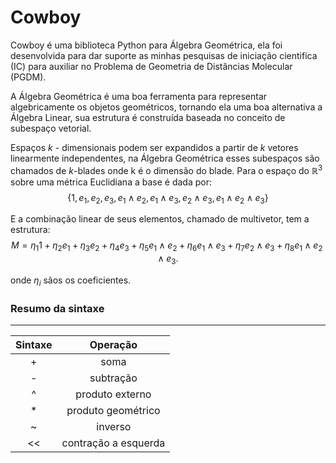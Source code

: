 # Cowboy

Cowboy é uma biblioteca Python para Álgebra Geométrica, ela foi desenvolvida para dar suporte as minhas pesquisas de iniciação cientifica (IC) para auxiliar no Problema de Geometria de Distâncias Molecular (PGDM).

A Álgebra Geométrica é uma boa ferramenta para representar algebricamente os objetos geométricos,  tornando ela uma boa alternativa a Álgebra Linear, sua estrutura é construída baseada no conceito de subespaço vetorial.

Espaços $k$ - dimensionais podem ser expandidos a partir de $k$ vetores linearmente independentes, na Álgebra Geométrica esses subespaços são chamados de $k$-blades onde k é o dimensão do blade. Para o espaço do $\mathbb{R}^3$ sobre uma métrica Euclidiana a base é dada por:
$$
\lbrace 1 , e_1, e_2, e_3, e_1 \wedge e_2, e_1 \wedge e_3,e_2 \wedge e_3 , e_1 \wedge e_2 \wedge e_3 \rbrace
$$

E a combinação linear de seus elementos, chamado de multivetor, tem a estrutura:
$$
M = \eta_1 1 + \eta_2 e_1 + \eta_3 e_2 + \eta_4 e_3 + \eta_5 e_1 \wedge e_2 + \eta_6 e_1 \wedge e_3 + \eta_7 e_2 \wedge e_3 + \eta_8 e_1 \wedge e_2 \wedge e_3.
$$

onde $\eta_i$ sãos os coeficientes.



### Resumo da sintaxe

-------

| Sintaxe  | Operação |
|:-:|:-:|
| + |  soma |
| - |  subtração |
|  ^ | produto externo |
| *  | produto geométrico |
| ~  | inverso |
| <<  | contração a esquerda |



